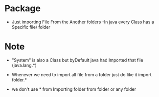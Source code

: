 # Package
- Just importing File From the Another folders
-In java every Class has a Specific file/ folder


# Note
- "System" is also a Class but byDefault java had Imported that file (java.lang.*)

- Whenever we need to import all file from a folder just do like it 
import folder.*

- we don't use * from Importing folder from folder or any folder